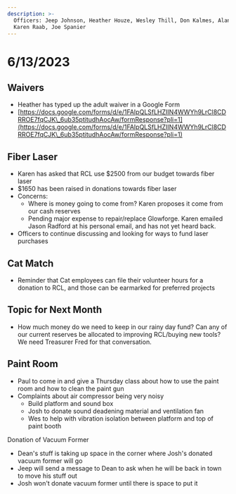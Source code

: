 ```yaml
---
description: >-
  Officers: Jeep Johnson, Heather Houze, Wesley Thill, Don Kalmes, Alan Hennis,
  Karen Raab, Joe Spanier
---
```


# 6/13/2023

## Waivers

* Heather has typed up the adult waiver in a Google Form
* [https://docs.google.com/forms/d/e/1FAIpQLSfLHZIIN4WWYh9LrCl8CDRROE7fqCJK\_6ub35ptitudhAocAw/formResponse?pli=1](https://docs.google.com/forms/d/e/1FAIpQLSfLHZIIN4WWYh9LrCl8CDRROE7fqCJK\_6ub35ptitudhAocAw/formResponse?pli=1)

## Fiber Laser

* Karen has asked that RCL use $2500 from our budget towards fiber laser
* $1650 has been raised in donations towards fiber laser
* Concerns:
  * Where is money going to come from? Karen proposes it come from our cash reserves
  * Pending major expense to repair/replace Glowforge. Karen emailed Jason Radford at his personal email, and has not yet heard back.
* Officers to continue discussing and looking for ways to fund laser purchases

## Cat Match

* Reminder that Cat employees can file their volunteer hours for a donation to RCL, and those can be earmarked for preferred projects

## Topic for Next Month

* How much money do we need to keep in our rainy day fund? Can any of our current reserves be allocated to improving RCL/buying new tools? We need Treasurer Fred for that conversation.

## Paint Room

* Paul to come in and give a Thursday class about how to use the paint room and how to clean the paint gun
* Complaints about air compressor being very noisy
  * Build platform and sound box
  * Josh to donate sound deadening material and ventilation fan
  * Wes to help with vibration isolation between platform and top of paint booth

Donation of Vacuum Former

* Dean's stuff is taking up space in the corner where Josh's donated vacuum former will go
* Jeep will send a message to Dean to ask when he will be back in town to move his stuff out
* Josh won't donate vacuum former until there is space to put it

